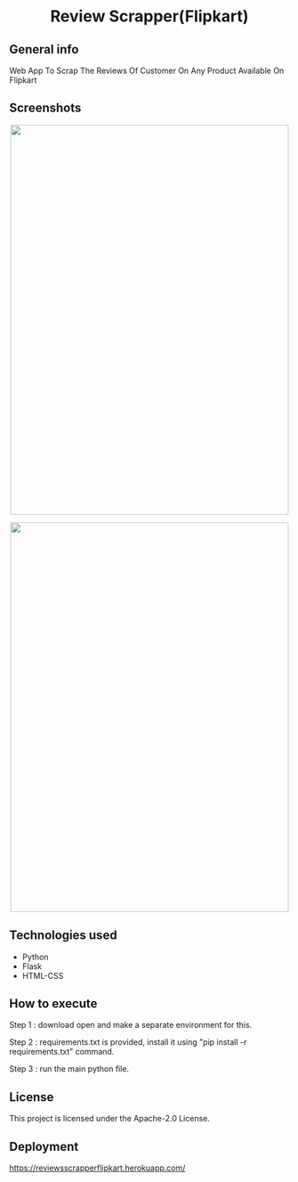 <h1 align="center">Review Scrapper(Flipkart)</h1>

## General info

Web App To Scrap The Reviews Of Customer On Any Product Available On Flipkart

## Screenshots

 <p align="center">
  <img width="500" height="700" src="https://github.com/ItsSuru/Review-Scrapper-Flipkart/blob/master/rev1.PNG">
 </p>

 <p align="center">
  <img width="500" height="700" src="https://github.com/ItsSuru/Review-Scrapper-Flipkart/blob/master/rev2.PNG">
 </p>

## Technologies used
* Python
* Flask 
* HTML-CSS

## How to execute

 Step 1 : download open and make a separate environment for this.
 
 
 Step 2 : requirements.txt is provided, install it using "pip install -r requirements.txt" command.
 
 
 Step 3 : run the main python file.
 

## License

This project is licensed under the Apache-2.0 License. 


## Deployment

<a href="https://reviewsscrapperflipkart.herokuapp.com/">https://reviewsscrapperflipkart.herokuapp.com/<a/>
